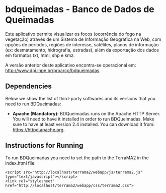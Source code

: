 # bdqueimadas - Banco de Dados de Queimadas

Este aplicativo permite visualizar os focos (ocorrência do fogo na vegetação) através de um Sistema de Informação Geográfica na Web, com opções de períodos, regiões de interesse, satélites, planos de informação (ex: desmatamento, hidrografia, estradas), além da exportação dos dados em formatos txt, html, shp e kmz.

A versão anterior deste aplicativo encontra-se operacional em: http://www.dpi.inpe.br/proarco/bdqueimadas.

## Dependencies

Below we show the list of third-party softwares and its versions that you need to run BDQueimadas:

- **Apache (Mandatory):** BDQueimadas runs on the Apache HTTP Server. You will need to have it installed in order to run BDQueimadas. Make sure to have at least version 2.4 installed. You can download it from: https://httpd.apache.org.

## Instructions for Running

To run BDQueimadas you need to set the path to the TerraMA2 in the index.html file:

```
<script src="http://localhost/terrama2/webapp/js/terrama2.js" type="text/javascript"></script>
<link rel="stylesheet" href="http://localhost/terrama2/webapp/css/terrama2.css">
```
